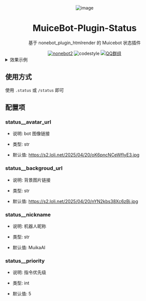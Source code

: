 <div align=center>
  <img width=200 src="https://bot.snowy.moe/logo.png"  alt="image"/>
  <h1 align="center">MuiceBot-Plugin-Status</h1>
  <p align="center">基于 nonebot_plugin_htmlrender 的 Muicebot 状态插件</p>
</div>
<div align=center>
  <a href="https://nonebot.dev/"><img src="https://img.shields.io/badge/nonebot-2-red" alt="nonebot2"></a>
  <img src="https://img.shields.io/badge/Code%20Style-Black-121110.svg" alt="codestyle">
  <a href='https://qm.qq.com/q/lhUBw6Gcdq'><img src="https://img.shields.io/badge/QQ群-MuiceHouse-blue" alt="QQ群组"></a>
</div>

<details>
    <summary>效果示例</summary>
	<img src="./src/example.png" alt="example" style="zoom: 33%;" />
</details>

## 使用方式

使用 `.status` 或 `/status` 即可

## 配置项

### status__avatar_url

- 说明: bot 图像链接

- 类型: str

- 默认值: https://s2.loli.net/2025/04/20/oK6pncNCeWfIyE3.jpg

### status__backgroud_url

- 说明: 背景图片链接

- 类型: str

- 默认值: https://s2.loli.net/2025/04/20/nYN2kbs38Xc6zBj.jpg

### status__nickname

- 说明: 机器人昵称

- 类型: str

- 默认值: MuikaAI

### status__priority

- 说明: 指令优先级

- 类型: int

- 默认值: 5